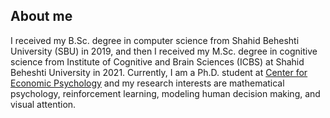 ## About me

I received my B.Sc. degree in computer science from Shahid Beheshti University (SBU) in 2019, and then I received my M.Sc. degree in cognitive science from Institute of Cognitive and Brain Sciences (ICBS) at Shahid Beheshti University in 2021.  Currently, I am a Ph.D. student at [Center for Economic Psychology](https://psychologie.unibas.ch/en/faculty/centers/economic-psychology/) and my research interests are mathematical psychology, reinforcement learning, modeling human decision making, and visual attention.

